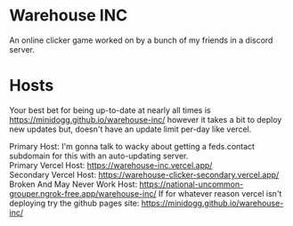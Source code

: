 # Warehouse INC
An online clicker game worked on by a bunch of my friends in a discord server.

# Hosts
Your best bet for being up-to-date at nearly all times is https://minidogg.github.io/warehouse-inc/ however it takes a bit to deploy new updates but, doesn't have an update limit per-day like vercel.

Primary Host: I'm gonna talk to wacky about getting a feds.contact subdomain for this with an auto-updating server.  
Primary Vercel Host: https://warehouse-inc.vercel.app/  
Secondary Vercel Host: https://warehouse-clicker-secondary.vercel.app/
Broken And May Never Work Host: https://national-uncommon-grouper.ngrok-free.app/warehouse-inc/
If for whatever reason vercel isn't deploying try the github pages site: https://minidogg.github.io/warehouse-inc/  

